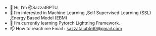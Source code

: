 - 👋 Hi, I’m @SazzatRPTU
- 👀 I’m interested in Machine Learning ,Self Supervised Learning (SSL) ,Energy Based Model (EBM)
- 🌱 I’m currently learning Pytorch Lightning Framework. 
- 📫 How to reach me Email : sazzataiub560@gmail.com

<!---
SazzatRPTU/SazzatRPTU is a ✨ special ✨ repository because its `README.md` (this file) appears on your GitHub profile.
You can click the Preview link to take a look at your changes.
--->
